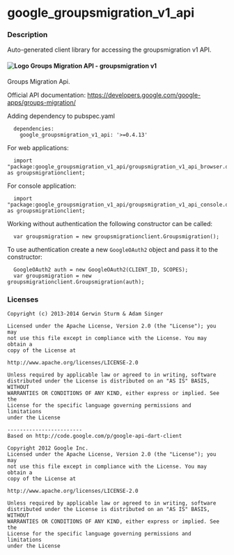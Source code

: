 # google_groupsmigration_v1_api

### Description

Auto-generated client library for accessing the groupsmigration v1 API.

#### ![Logo](http://www.google.com/images/icons/product/discussions-16.gif) Groups Migration API - groupsmigration v1

Groups Migration Api.

Official API documentation: https://developers.google.com/google-apps/groups-migration/

Adding dependency to pubspec.yaml

```
  dependencies:
    google_groupsmigration_v1_api: '>=0.4.13'
```

For web applications:

```
  import "package:google_groupsmigration_v1_api/groupsmigration_v1_api_browser.dart" as groupsmigrationclient;
```

For console application:

```
  import "package:google_groupsmigration_v1_api/groupsmigration_v1_api_console.dart" as groupsmigrationclient;
```

Working without authentication the following constructor can be called:

```
  var groupsmigration = new groupsmigrationclient.Groupsmigration();
```

To use authentication create a new `GoogleOAuth2` object and pass it to the constructor:


```
  GoogleOAuth2 auth = new GoogleOAuth2(CLIENT_ID, SCOPES);
  var groupsmigration = new groupsmigrationclient.Groupsmigration(auth);
```

### Licenses

```
Copyright (c) 2013-2014 Gerwin Sturm & Adam Singer

Licensed under the Apache License, Version 2.0 (the "License"); you may 
not use this file except in compliance with the License. You may obtain a 
copy of the License at

http://www.apache.org/licenses/LICENSE-2.0

Unless required by applicable law or agreed to in writing, software
distributed under the License is distributed on an "AS IS" BASIS, WITHOUT
WARRANTIES OR CONDITIONS OF ANY KIND, either express or implied. See the
License for the specific language governing permissions and limitations 
under the License

------------------------
Based on http://code.google.com/p/google-api-dart-client

Copyright 2012 Google Inc.
Licensed under the Apache License, Version 2.0 (the "License"); you may 
not use this file except in compliance with the License. You may obtain a
copy of the License at

http://www.apache.org/licenses/LICENSE-2.0

Unless required by applicable law or agreed to in writing, software
distributed under the License is distributed on an "AS IS" BASIS, WITHOUT
WARRANTIES OR CONDITIONS OF ANY KIND, either express or implied. See the
License for the specific language governing permissions and limitations 
under the License

```
